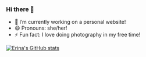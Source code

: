 ### Hi there 👋

<!--
**erinalara/erinalara** is a ✨ _special_ ✨ repository because its `README.md` (this file) appears on your GitHub profile.

Here are some ideas to get you started:

- 🔭 I’m currently working on ...
- 🌱 I’m currently learning ...
- 👯 I’m looking to collaborate on ...
- 🤔 I’m looking for help with ...
- 💬 Ask me about ...
- 📫 How to reach me: ...
- 😄 Pronouns: ...
- ⚡ Fun fact: ...
-->

- 🔭 I’m currently working on a personal website!
- 😄 Pronouns: she/her!
- ⚡ Fun fact: I love doing photography in my free time!

[![Erina's GitHub stats](https://github-readme-stats.vercel.app/api?username=erinalara&show_icons=true&theme=dark)](https://github.com/anuraghazra/github-readme-stats)
